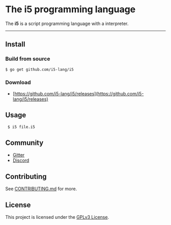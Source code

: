 # The i5 programming language

The **i5** is a script programming language with a interpreter.

---

## Install

### Build from source

```sh
$ go get github.com/i5-lang/i5
```

### Download

* [https://github.com/i5-lang/i5/releases](https://github.com/i5-lang/i5/releases)

## Usage

```sh
 $ i5 file.i5
```

## Community

* [Gitter](https://gitter.im/i5-lang/community?utm_source=share-link&utm_medium=link&utm_campaign=share-link)
* [Discord](https://discord.gg/nFhr9mx)

## Contributing

See [CONTRIBUTING.md](CONTRIBUTING.md) for more.

## License

This project is licensed under the [GPLv3 License](LICENSE).
